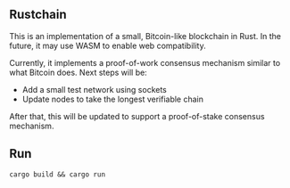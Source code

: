 ## Rustchain
This is an implementation of a small, Bitcoin-like blockchain in Rust. In the future, it may use WASM to enable web compatibility.

Currently, it implements a proof-of-work consensus mechanism similar to what Bitcoin does. Next steps will be:
- Add a small test network using sockets
- Update nodes to take the longest verifiable chain

After that, this will be updated to support a proof-of-stake consensus mechanism.

## Run
```
cargo build && cargo run
```
